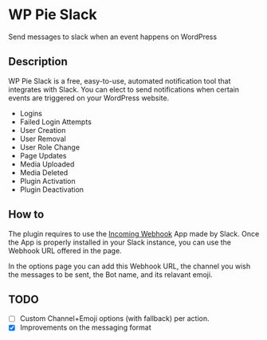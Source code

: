 # WP Pie Slack
Send messages to slack when an event happens on WordPress

## Description
WP Pie Slack is a free, easy-to-use, automated notification tool that integrates with Slack. You can elect to send notifications when certain events are triggered on your WordPress website.

* Logins
* Failed Login Attempts
* User Creation
* User Removal
* User Role Change
* Page Updates
* Media Uploaded
* Media Deleted
* Plugin Activation
* Plugin Deactivation

## How to
The plugin requires to use the [Incoming Webhook](https://slack.com/services/BLP20SJNN) App made by Slack. Once the App is properly installed in your Slack instance, you can use the Webhook URL offered in the page.

In the options page you can add this Webhook URL, the channel you wish the messages to be sent, the Bot name, and its relavant emoji.

## TODO
- [ ] Custom Channel+Emoji options (with fallback) per action.
- [x] Improvements on the messaging format